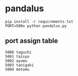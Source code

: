 # pandalus
    pip install -r requirements.txt
    PORT=500x python pandalus.py

## port assign table
    5000 taguchi
    5001 taisyo
    5002 ayumu
    5003 tanigaki
    5004 motomu
